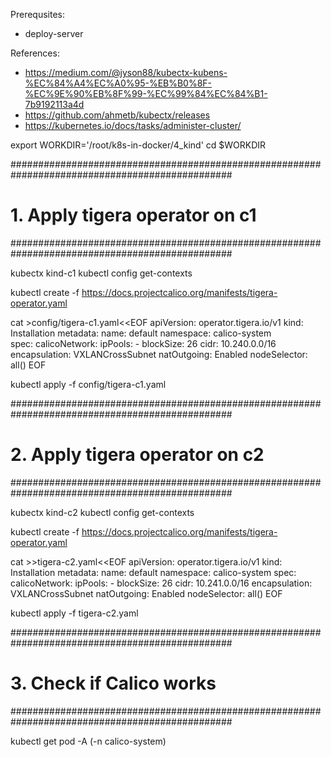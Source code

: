 Prerequsites:
- deploy-server

References:
- https://medium.com/@jyson88/kubectx-kubens-%EC%84%A4%EC%A0%95-%EB%B0%8F-%EC%9E%90%EB%8F%99-%EC%99%84%EC%84%B1-7b9192113a4d
- https://github.com/ahmetb/kubectx/releases
- https://kubernetes.io/docs/tasks/administer-cluster/

export WORKDIR='/root/k8s-in-docker/4_kind'
cd $WORKDIR


################################################################################################
# 1. Apply tigera operator on c1
################################################################################################

kubectx kind-c1
kubectl config get-contexts


kubectl create -f https://docs.projectcalico.org/manifests/tigera-operator.yaml

cat >config/tigera-c1.yaml<<EOF
apiVersion: operator.tigera.io/v1
kind: Installation
metadata:
  name: default
  namespace: calico-system  
spec:
  calicoNetwork:
    ipPools:
      - blockSize: 26
        cidr: 10.240.0.0/16
        encapsulation: VXLANCrossSubnet
        natOutgoing: Enabled
        nodeSelector: all()
EOF

kubectl apply -f config/tigera-c1.yaml 


################################################################################################
# 2. Apply tigera operator on c2
################################################################################################

kubectx kind-c2
kubectl config get-contexts


kubectl create -f https://docs.projectcalico.org/manifests/tigera-operator.yaml

cat >>tigera-c2.yaml<<EOF
apiVersion: operator.tigera.io/v1
kind: Installation
metadata:
  name: default
  namespace: calico-system
spec:
  calicoNetwork:
    ipPools:
      - blockSize: 26
        cidr: 10.241.0.0/16
        encapsulation: VXLANCrossSubnet
        natOutgoing: Enabled
        nodeSelector: all()
EOF

kubectl apply -f tigera-c2.yaml 


################################################################################################
# 3. Check if Calico works
################################################################################################

kubectl get pod -A (-n calico-system)
